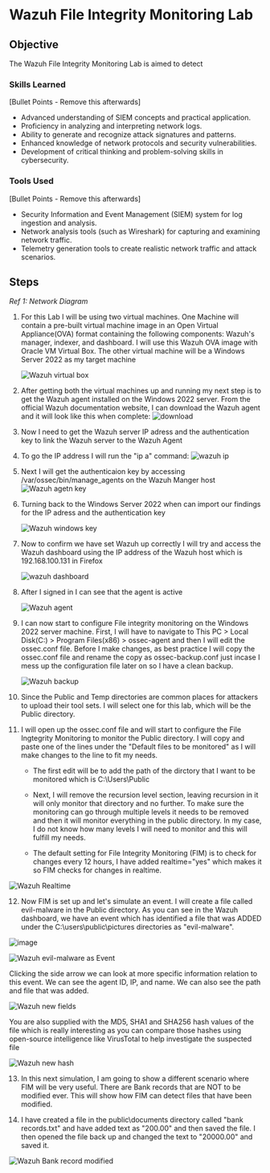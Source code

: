 # Wazuh File Integrity Monitoring Lab

## Objective

The Wazuh File Integrity Monitoring Lab is aimed to detect 

### Skills Learned
[Bullet Points - Remove this afterwards]

- Advanced understanding of SIEM concepts and practical application.
- Proficiency in analyzing and interpreting network logs.
- Ability to generate and recognize attack signatures and patterns.
- Enhanced knowledge of network protocols and security vulnerabilities.
- Development of critical thinking and problem-solving skills in cybersecurity.

### Tools Used
[Bullet Points - Remove this afterwards]

- Security Information and Event Management (SIEM) system for log ingestion and analysis.
- Network analysis tools (such as Wireshark) for capturing and examining network traffic.
- Telemetry generation tools to create realistic network traffic and attack scenarios.

## Steps

*Ref 1: Network Diagram*

1. For this Lab I will be using two virtual machines. One Machine will contain a pre-built virtual machine image in an Open Virtual Appliance(OVA) format containing the following components: Wazuh's manager, indexer, and dashboard. I will use this Wazuh OVA image with Oracle VM Virtual Box. The other virtual machine will be a Windows Server 2022 as my target machine

     ![Wazuh virtual box](https://github.com/user-attachments/assets/a1a0d240-cab6-421d-9bad-6ae4ab06e32f)

2. After getting both the virtual machines up and running my next step is to get the Wazuh agent installed on the Windows 2022 server. From the official Wazuh documentation website, I can download the Wazuh agent and it will look like this when complete: 
![download](https://github.com/user-attachments/assets/69024763-cb23-40e9-8020-79f9b57da560)

3. Now I need to get the Wazuh server IP adress and the authentication key to link the Wazuh server to the Wazuh Agent

4. To go the IP address I will run the "ip a" command:
 ![wazuh ip](https://github.com/user-attachments/assets/bfb8e0f2-4cfb-48e3-8072-76b7cfecc7d9)

5. Next I will get the authenticaion key by accessing /var/ossec/bin/manage_agents on the Wazuh Manger host
![Wazuh agetn key](https://github.com/user-attachments/assets/c75a97c1-206d-4954-8927-31e465b636f6)

6. Turning back to the Windows Server 2022 when can import our findings for the IP adress and the authentication key

    ![Wazuh windows key](https://github.com/user-attachments/assets/4ca85ed1-32bd-41fa-955c-c3db8195b87c)

7. Now to confirm we have set Wazuh up correctly I will try and access the Wazuh dashboard using the IP address of the Wazuh host which is 192.168.100.131 in Firefox

   ![wazuh dashboard](https://github.com/user-attachments/assets/be0a8705-c5b6-44d0-b66e-b4fbd51e2c77)

8. After I signed in I can see that the agent is active

      ![Wazuh agent](https://github.com/user-attachments/assets/bb8cbb5c-0135-4796-bfcc-0d6340f51ea7)

9. I can now start to configure File integrity monitoring on the Windows 2022 server machine. First, I will have to navigate to This PC > Local Disk(C:) > Program Files(x86) > ossec-agent and then I will edit the ossec.conf file. Before I make changes, as best practice I will copy the ossec.conf file and rename the copy as ossec-backup.conf just incase I mess up the configuration file later on so I have a clean backup.
    
    ![Wazuh backup](https://github.com/user-attachments/assets/a05aa920-4006-4b85-8a0c-7e2d40c380fc)

10. Since the Public and Temp directories are common places for attackers to upload their tool sets. I will select one for this lab, which will be the Public directory.


11. I will open up the ossec.conf file and will start to configure the File Ingtegrity Monitoring to monitor the Public directory. I will copy and paste one of the lines under the "Default files to be monitored" as I will make changes to the line to fit my needs.

	- The first edit will be to add the path of the dirctory that I want to be monitored which is C:\Users\Public

	- Next, I will remove the recursion level section, leaving recursion in it will only monitor that directory and no further. To make sure the monitoring can go through multiple levels it needs to be removed and then it will monitor everything in the public directory. In my case, I do not know how many levels I will need to monitor and this will fulfill my needs.

	- The default setting for File Integrity Monitoring (FIM) is to check for changes every 12 hours, I have added realtime="yes" which makes it so FIM checks for changes in realtime.

![Wazuh Realtime](https://github.com/user-attachments/assets/6ba1502a-2fec-4344-be91-530ddbe1716c)

12. Now FIM is set up and let's simulate an event. I will create a file called evil-malware in the Public directory. As you can see in the Wazuh dashboard, we have an event which has identified a file that was ADDED under the C:\users\public\pictures directories as "evil-malware".

 ![image](https://github.com/user-attachments/assets/47c45d18-0937-4895-a835-c5cb7b2cb141)


 ![Wazuh evil-malware as Event](https://github.com/user-attachments/assets/e6bcda90-d32a-44f5-9308-e2ee292bb0cc)
 
  Clicking the side arrow we can look at more specific information relation to this event. We can see the agent ID, IP, and name. We can also see the path and file that was added.
   
   ![Wazuh new fields](https://github.com/user-attachments/assets/203bf0e7-4072-405e-a6c8-e9feccafd2ee)

   
   
   You are also supplied with the MD5, SHA1 and SHA256 hash values of the file which is really interesting as you can compare those hashes using open-source intelligence like VirusTotal to help investigate the suspected file

![Wazuh new hash](https://github.com/user-attachments/assets/8ca2de42-9a46-440b-8341-7e5138f890f4)

13. In this next simulation, I am going to show a different scenario where FIM will be very useful. There are Bank records that are NOT to be modified ever. This will show how FIM can detect files that have been modified.

14. I have created a file in the public\documents directory called "bank records.txt" and have added text as "200.00" and then saved the file. I then opened the file back up and changed the text to "20000.00" and saved it.

 ![Wazuh Bank record modified](https://github.com/user-attachments/assets/7822954a-0896-475f-a2a7-481c9a472649)




